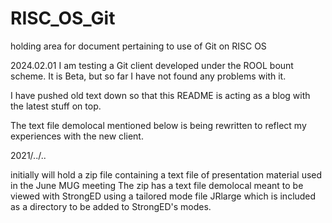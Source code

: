 # RISC_OS_Git
holding area for document pertaining to use of Git on RISC OS

2024.02.01
I am testing a Git client developed under the ROOL bount scheme.
It is Beta, but so far I have not found any problems with it.

I have pushed old text down so that this README is acting as a blog with the latest 
stuff on top.

The text file demolocal mentioned below is being rewritten to reflect my experiences with the new client.

2021/../..

initially will hold a zip file containing a text file of presentation material used in the June MUG meeting
The zip has a text file demolocal meant to be viewed with StrongED using a tailored mode file JRlarge
which is included as a directory to be added to StrongED's modes.

